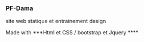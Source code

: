 ###  PF-Dama
<p> site web statique et entrainement design </p>
Made with ***Html et CSS / bootstrap et Jquery ****
